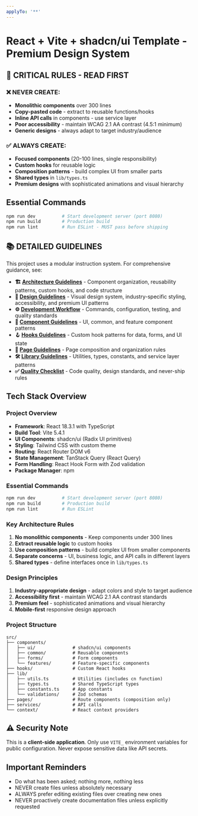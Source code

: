 ```yaml
---
applyTo: '**'
---
```

# React + Vite + shadcn/ui Template - Premium Design System

## 🚨 CRITICAL RULES - READ FIRST

### ❌ NEVER CREATE:
- **Monolithic components** over 300 lines
- **Copy-pasted code** - extract to reusable functions/hooks
- **Inline API calls** in components - use service layer
- **Poor accessibility** - maintain WCAG 2.1 AA contrast (4.5:1 minimum)
- **Generic designs** - always adapt to target industry/audience

### ✅ ALWAYS CREATE:
- **Focused components** (20-100 lines, single responsibility)
- **Custom hooks** for reusable logic
- **Composition patterns** - build complex UI from smaller parts
- **Shared types** in `lib/types.ts` 
- **Premium designs** with sophisticated animations and visual hierarchy

## Essential Commands
```bash
npm run dev          # Start development server (port 8080)
npm run build        # Production build  
npm run lint         # Run ESLint - MUST pass before shipping
```

## 📚 DETAILED GUIDELINES

This project uses a modular instruction system. For comprehensive guidance, see:

- **🏗️ [Architecture Guidelines](./architecture.instructions.md)** - Component organization, reusability patterns, custom hooks, and code structure
- **🎨 [Design Guidelines](./design.instructions.md)** - Visual design system, industry-specific styling, accessibility, and premium UI patterns
- **⚙️ [Development Workflow](./development.instructions.md)** - Commands, configuration, testing, and quality standards
- **🧩 [Component Guidelines](./components.instructions.md)** - UI, common, and feature component patterns
- **🪝 [Hooks Guidelines](./hooks.instructions.md)** - Custom hook patterns for data, forms, and UI state
- **📄 [Page Guidelines](./pages.instructions.md)** - Page composition and organization rules
- **🛠️ [Library Guidelines](./lib.instructions.md)** - Utilities, types, constants, and service layer patterns
- **✅ [Quality Checklist](./quality.instructions.md)** - Code quality, design standards, and never-ship rules

## Tech Stack Overview

### Project Overview
- **Framework**: React 18.3.1 with TypeScript
- **Build Tool**: Vite 5.4.1
- **UI Components**: shadcn/ui (Radix UI primitives)
- **Styling**: Tailwind CSS with custom theme
- **Routing**: React Router DOM v6
- **State Management**: TanStack Query (React Query)
- **Form Handling**: React Hook Form with Zod validation
- **Package Manager**: npm

### Essential Commands
```bash
npm run dev          # Start development server (port 8080)
npm run build        # Production build
npm run lint         # Run ESLint
```

### Key Architecture Rules
1. **No monolithic components** - Keep components under 300 lines
2. **Extract reusable logic** to custom hooks
3. **Use composition patterns** - build complex UI from smaller components
4. **Separate concerns** - UI, business logic, and API calls in different layers
5. **Shared types** - define interfaces once in `lib/types.ts`

### Design Principles
1. **Industry-appropriate design** - adapt colors and style to target audience
2. **Accessibility first** - maintain WCAG 2.1 AA contrast standards
3. **Premium feel** - sophisticated animations and visual hierarchy
4. **Mobile-first** responsive design approach

### Project Structure
```
src/
├── components/
│   ├── ui/              # shadcn/ui components
│   ├── common/          # Reusable components  
│   ├── forms/           # Form components
│   └── features/        # Feature-specific components
├── hooks/               # Custom React hooks
├── lib/
│   ├── utils.ts         # Utilities (includes cn function)
│   ├── types.ts         # Shared TypeScript types
│   ├── constants.ts     # App constants
│   └── validations/     # Zod schemas
├── pages/               # Route components (composition only)
├── services/            # API calls
└── context/             # React context providers
```

## ⚠️ Security Note
This is a **client-side application**. Only use `VITE_` environment variables for public configuration. Never expose sensitive data like API secrets.

## Important Reminders
- Do what has been asked; nothing more, nothing less
- NEVER create files unless absolutely necessary
- ALWAYS prefer editing existing files over creating new ones
- NEVER proactively create documentation files unless explicitly requested